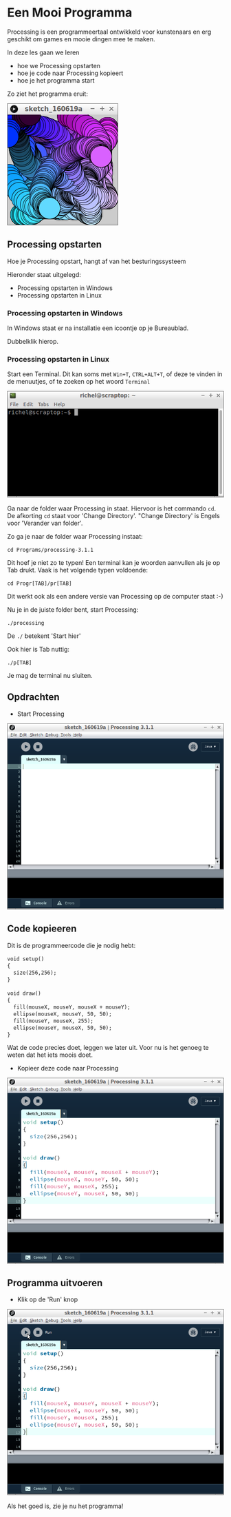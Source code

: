 # Een Mooi Programma

Processing is een programmeertaal ontwikkeld voor kunstenaars
en erg geschikt om games en mooie dingen mee te maken.

In deze les gaan we leren 

 * hoe we Processing opstarten
 * hoe je code naar Processing kopieert
 * hoe je het programma start

Zo ziet het programma eruit:

![EenMooiProgramma](EenMooiProgramma.png)

## Processing opstarten

Hoe je Processing opstart, hangt af van het besturingssysteem

Hieronder staat uitgelegd:

 * Processing opstarten in Windows
 * Processing opstarten in Linux

### Processing opstarten in Windows

In Windows staat er na installatie een icoontje op je Bureaublad.

Dubbelklik hierop.

### Processing opstarten in Linux

Start een Terminal. Dit kan soms met `Win+T`, `CTRL+ALT+T`, of deze te vinden in de menuutjes, of te zoeken op het woord `Terminal`

![Een terminal](Terminal.png)

Ga naar de folder waar Processing in staat. Hiervoor is het commando `cd`. De afkorting `cd` staat voor 'Change Directory'. "Change Directory' is Engels voor 'Verander van folder'.

Zo ga je naar de folder waar Processing instaat:

```
cd Programs/processing-3.1.1
```

Dit hoef je niet zo te typen! Een terminal kan je woorden aanvullen als je op Tab drukt. Vaak is het volgende typen voldoende:

```
cd Progr[TAB]/pr[TAB]
```

Dit werkt ook als een andere versie van Processing op de computer staat :-)

Nu je in de juiste folder bent, start Processing:

```
./processing
```

De `./` betekent 'Start hier'

Ook hier is Tab nuttig:

```
./p[TAB]
```

Je mag de terminal nu sluiten.

## Opdrachten
 
 * Start Processing

![Processing zonder code](Processing.png)

## Code kopieeren

Dit is de programmeercode die je nodig hebt:

```
void setup()
{
  size(256,256);  
}

void draw() 
{
  fill(mouseX, mouseY, mouseX + mouseY);
  ellipse(mouseX, mouseY, 50, 50);  
  fill(mouseY, mouseX, 255);
  ellipse(mouseY, mouseX, 50, 50);  
}
```

Wat de code precies doet, leggen we later uit.
Voor nu is het genoeg te weten dat het iets moois doet. 

 * Kopieer deze code naar Processing

![Processing met code](ProcessingMetCode.png)

## Programma uitvoeren

 * Klik op de 'Run' knop

![De Run knop](ProcessingRun.png)

Als het goed is, zie je nu het programma!